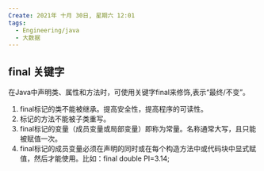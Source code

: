 ```yaml
---
Create: 2021年 十月 30日, 星期六 12:01
tags: 
  - Engineering/java
  - 大数据
---
```

## final 关键字

在Java中声明类、属性和方法时，可使用关键字final来修饰,表示“最终/不变”。

1. final标记的类不能被继承。提高安全性，提高程序的可读性。 
2. 标记的方法不能被子类重写。	
3. final标记的变量（成员变量或局部变量）即称为常量。名称通常大写，且只能被赋值一次。
4. final标记的成员变量必须在声明的同时或在每个构造方法中或代码块中显式赋值，然后才能使用。比如：final double PI=3.14;

